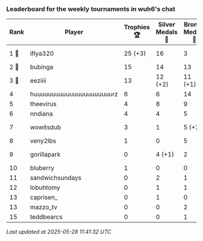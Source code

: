 ### Leaderboard for the weekly tournaments in wuh6's chat
| Rank | Player | Trophies 🏆 | Silver Medals 🥈 | Bronze Medals 🥉 | Points |
|------|--------|-------------|------------------|------------------|--------|
| 1 🥇 | iflya320 | 25 (+3) | 16 | 3 | 92.5 (+9.0) |
| 2 🥈 | bubinga | 15 | 14 | 13 | 65.5 |
| 3 🥉 | eeziiii | 13 | 12 (+2) | 11 (+1) | 56.5 (+2.5) |
| 4 | huuuuuuuuuuuuuuuuuuuuuurz | 6 | 6 | 14 | 31.0 |
| 5 | theevirus | 4 | 8 | 9 | 24.5 |
| 6 | nndiana | 4 | 4 | 5 | 18.5 |
| 7 | wowitsdub | 3 | 1 | 5 (+2) | 12.5 (+1.0) |
| 8 | veny2lbs | 1 | 0 | 5 | 5.5 |
| 9 | gorillapark | 0 | 4 (+1) | 2 | 5.0 (+1.0) |
| 10 | bluberry | 1 | 0 | 0 | 3.0 |
| 11 | sandwichsundays | 0 | 2 | 1 | 2.5 |
| 12 | lobuhtomy | 0 | 1 | 1 | 1.5 |
| 13 | caprisen_ | 0 | 1 | 0 | 1.0 |
| 13 | mazzo_tv | 0 | 0 | 2 | 1.0 |
| 15 | teddbearcs | 0 | 0 | 1 | 0.5 |

_Last updated at 2025-05-28 11:41:32 UTC_